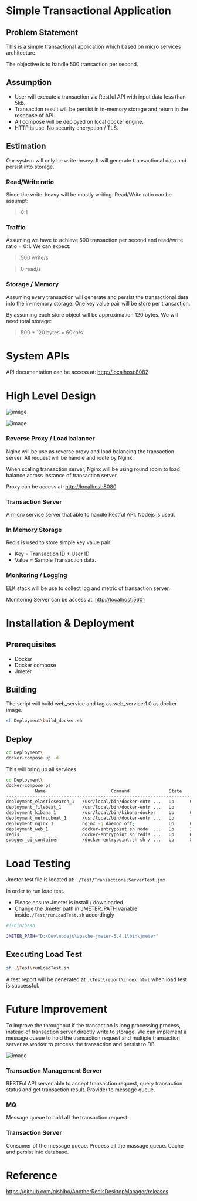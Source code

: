 # Simple Transactional Application
## Problem Statement
This is a simple transactional application which based on micro services architecture.

The objective is to handle 500 transaction per second.


## Assumption
- User will execute a transaction via Restful API with input data less than 5kb.
- Transaction result will be persist in in-memory storage and return in the response of API.
- All compose will be deployed on local docker engine.
- HTTP is use. No security encryption / TLS.


## Estimation
Our system will only be write-heavy. It will generate transactional data and persist into storage.


### Read/Write ratio
Since the write-heavy will be mostly writing. Read/Write ratio can be assumpt:

> 0:1


### Traffic
Assuming we have to achieve 500 transaction per second and read/write ratio = 0:1. We can expect:

> 500 write/s

> 0 read/s

###  Storage / Memory
Assuming every transaction will generate and persist the transactional data into the in-memory storage. One key value pair will be store per transaction.

By assuming each store object will be approximation 120 bytes. We will need total storage:

> 500 * 120 bytes = 60kb/s

# System APIs

API documentation can be access at: [http://localhost:8082](http://localhost:8082)


# High Level Design

![image](./Resources/Transaction_1.jpeg)

![image](./Resources/Transaction.jpeg)


### Reverse Proxy / Load balancer
Nginx will be use as reverse proxy and load balancing the transaction server. All request will be handle and route by Nginx. 

When scaling transaction server, Nginx will be using round robin to load balance across instance of transaction server.

Proxy can be access at: [http://localhost:8080](http://localhost:8080)

### Transaction Server
A micro service server that able to handle Restful API. Nodejs is used.

### In Memory Storage
Redis is used to store simple key value pair. 
* Key = Transaction ID + User ID
* Value = Sample Transaction data.

### Monitoring / Logging
ELK stack will be use to collect log and metric of transaction server.

Monitoring Server can be access at: [http://localhost:5601](http://localhost:5601)

# Installation & Deployment
## Prerequisites
- Docker
- Docker compose
- Jmeter

## Building
The script will build web_service and tag as web_service:1.0 as docker image.
```bash
sh Deployment\build_docker.sh
```

## Deploy
```bash
cd Deployment\
docker-compose up -d 
```
This will bring up all services

```bash
cd Deployment\
docker-compose ps
           Name                         Command               State                         Ports
------------------------------------------------------------------------------------------------------------------------
deployment_elasticsearch_1   /usr/local/bin/docker-entr ...   Up      0.0.0.0:9200->9200/tcp,:::9200->9200/tcp, 9300/tcp
deployment_filebeat_1        /usr/local/bin/docker-entr ...   Up
deployment_kibana_1          /usr/local/bin/kibana-docker     Up      0.0.0.0:5601->5601/tcp,:::5601->5601/tcp
deployment_metricbeat_1      /usr/local/bin/docker-entr ...   Up
deployment_nginx_1           nginx -g daemon off;             Up      0.0.0.0:8080->80/tcp,:::8080->80/tcp
deployment_web_1             docker-entrypoint.sh node  ...   Up      3000/tcp
redis                        docker-entrypoint.sh redis ...   Up      0.0.0.0:6379->6379/tcp,:::6379->6379/tcp
swagger_ui_container         /docker-entrypoint.sh sh / ...   Up      80/tcp, 0.0.0.0:8082->8080/tcp,:::8082->8080/tcp

```

# Load Testing
Jmeter test file is located at:
```./Test/TransactionalServerTest.jmx```

In order to run load test. 
- Please ensure Jmeter is install / downloaded.
- Change the Jmeter path in JMETER_PATH variable inside```./Test/runLoadTest.sh``` accordingly

```bash
#!/bin/bash

JMETER_PATH="D:\Dev\nodejs\apache-jmeter-5.4.1\bin\jmeter"
```

## Executing Load Test
```bash
sh .\Test\runLoadTest.sh
```

A test report will be generated at ```.\Test\report\index.html``` when load test is successful.

# Future Improvement
To improve the throughput if the transaction is long processing process, instead of transaction server directly write to storage. We can implement a message queue to hold the transaction request and multiple transaction server as worker to process the transaction and persist to DB.

![image](./Resources/Transaction_2.jpeg)

### Transaction Management Server
RESTFul API server able to accept transaction request, query transaction status and get transaction result. Provider to message queue.

### MQ
Message queue to hold all the transaction request.

### Transaction Server
Consumer of the message queue. Process all the massage queue. Cache and persist into database.

# Reference
https://github.com/qishibo/AnotherRedisDesktopManager/releases
